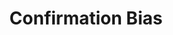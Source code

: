 ---
title: "Confirmation Bias"
description: "The tendency to search for, interpret, focus on and remember information in a way that confirms one's preconceptions."
categories: ["discovery"]
tags: [
  "research",
  "belief",
  "reasoning",
  "interpretation",
  "understanding"
]
reading: [
  "https://www.antonsten.com/confirmation-bias/",
  "https://www.verywellmind.com/what-is-a-confirmation-bias-2795024",
  "https://www.kooslooijesteijn.net/blog/design-better-avoiding-cognitive-biases",
  "https://medium.muz.li/6-common-cognitive-biases-uxers-should-know-750b8c7af1a8",
  "https://en.wikipedia.org/wiki/Confirmation_bias"
]
---